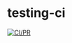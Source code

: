# testing-ci

[![CI/PR](https://github.com/G3RWAN/testing-ci/actions/workflows/main.yml/badge.svg)](https://github.com/G3RWAN/testing-ci/actions/workflows/main.yml)

